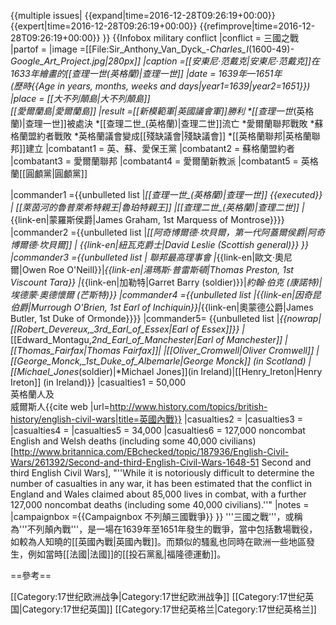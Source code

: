 {{multiple issues|
{{expand|time=2016-12-28T09:26:19+00:00}}
{{expert|time=2016-12-28T09:26:19+00:00}}
{{refimprove|time=2016-12-28T09:26:19+00:00}}
}}
{{Infobox military conflict
|conflict = 三國之戰
|partof = 
|image =[[File:Sir_Anthony_Van_Dyck_-_Charles_I_(1600-49)_-_Google_Art_Project.jpg|280px]]
|caption =[[安東尼·范戴克|安東尼·范戴克]]在1633年繪畫的[[查理一世_(英格蘭)|查理一世]]
|date = 1639年—1651年<br> (歷時{{Age in years, months, weeks and days|year1=1639|year2=1651}})
|place = [[大不列顛島|大不列顛島]]<br>[[愛爾蘭島|愛爾蘭島]]
|result =[[新模範軍|英國議會軍]]勝利
*[[查理一世_(英格蘭)|查理一世]]被處決
*[[查理二世_(英格蘭)|查理二世]]流亡
*愛爾蘭聯邦戰敗
*蘇格蘭盟約者戰敗
*英格蘭議會變成[[殘缺議會|殘缺議會]]
*[[英格蘭聯邦|英格蘭聯邦]]建立
|combatant1 = 英、蘇、愛保王黨
|combatant2 = 蘇格蘭盟約者
|combatant3 = 愛爾蘭聯邦
|combatant4 = 愛爾蘭新教派
|combatant5 = 英格蘭[[圓顱黨|圓顱黨]]

|commander1 ={{unbulleted list |*[[查理一世_(英格蘭)|查理一世]] {{executed}} | *[[萊茵河的魯普萊希特親王|魯珀特親王]] |*[[查理二世_(英格蘭)|查理二世]] |*{{link-en|蒙羅斯侯爵|James Graham, 1st Marquess of Montrose}}}}
|commander2 ={{unbulleted list |*[[阿奇博爾德·坎貝爾，第一代阿蓋爾侯爵|阿奇博爾德·坎貝爾]] | *{{link-en|紐瓦克爵士|David Leslie (Scottish general)}} }}
|commander3 ={{unbulleted list |* 聯邦最高理事會 |*{{link-en|歐文·奧尼爾|Owen Roe O'Neill}}|*{{link-en|湯瑪斯·普雷斯頓|Thomas Preston, 1st Viscount Tara}} |*{{link-en|加勒特|Garret Barry (soldier)}}|*約翰·伯克 (康諾特)|*埃德蒙·奧德懷爾 (芒斯特)}}
|commander4 ={{unbulleted list |*{{link-en|因奇昆伯爵|Murrough O'Brien, 1st Earl of Inchiquin}}|*{{link-en|奧蒙德公爵|James Butler, 1st Duke of Ormonde}}}}
|commander5= {{unbulleted list |*{{nowrap|[[Robert_Devereux,_3rd_Earl_of_Essex|Earl of Essex]]}} |*[[Edward_Montagu,_2nd_Earl_of_Manchester|Earl of Manchester]] |*[[Thomas_Fairfax|Thomas Fairfax]]|  |*[[Oliver_Cromwell|Oliver Cromwell]] |*[[George_Monck,_1st_Duke_of_Albemarle|George Monck]] (in Scotland) |*[[Michael_Jones_(soldier)|*Michael Jones]](in Ireland)|[[Henry_Ireton|Henry Ireton]] (in Ireland)}}
|casualties1 = 50,000 <br>英格蘭人及<br>威爾斯人<ref name="Dope">{{cite web |url=http://www.history.com/topics/british-history/english-civil-wars|title=英國內戰}}</ref>
|casualties2 =
|casualties3 =
|casualties4 =
|casualties5 = 34,000<ref name="Dope"/>
|casualties6 = 127,000 noncombat English and Welsh deaths (including some 40,000 civilians)<ref>[http://www.britannica.com/EBchecked/topic/187936/English-Civil-Wars/261392/Second-and-third-English-Civil-Wars-1648-51 Second and third English Civil Wars], "''While it is notoriously difficult to determine the number of casualties in any war, it has been estimated that the conflict in England and Wales claimed about 85,000 lives in combat, with a further 127,000 noncombat deaths (including some 40,000 civilians).''"</ref>
|notes =
|campaignbox ={{Campaignbox 不列顛三國戰爭}}
}}
'''三國之戰'''，或稱為'''不列顛內戰'''，是一場在1639年至1651年發生的戰爭，當中包括數場戰役，如較為人知曉的[[英國內戰|英國內戰]]。而類似的騷亂也同時在歐洲一些地區發生，例如當時[[法國|法國]]的[[投石黨亂|福隆德運動]]。

==參考==

[[Category:17世纪欧洲战争|Category:17世纪欧洲战争]]
[[Category:17世纪英国|Category:17世纪英国]]
[[Category:17世纪英格兰|Category:17世纪英格兰]]